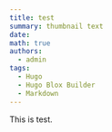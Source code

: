 ```yaml
---
title: test
summary: thumbnail text
date:
math: true
authors:
  - admin
tags:
  - Hugo
  - Hugo Blox Builder
  - Markdown
---
```


This is test.